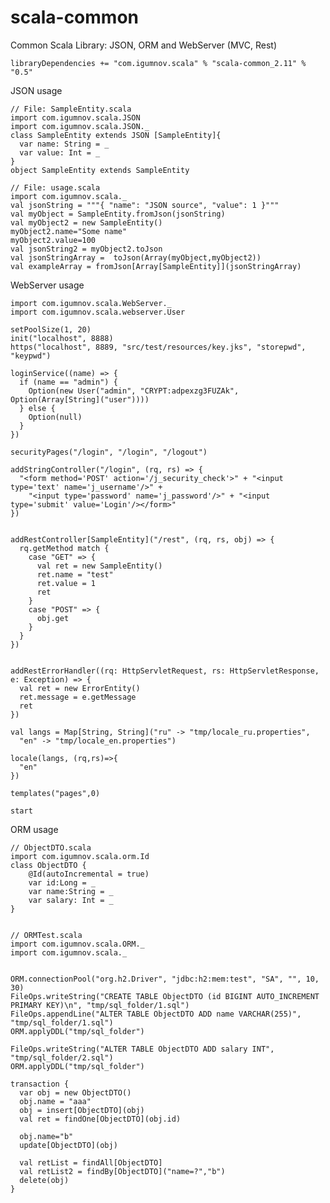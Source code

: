 # scala-common
Common Scala Library: JSON, ORM and WebServer (MVC, Rest)

    libraryDependencies += "com.igumnov.scala" % "scala-common_2.11" % "0.5"

JSON usage

    // File: SampleEntity.scala
    import com.igumnov.scala.JSON
    import com.igumnov.scala.JSON._
    class SampleEntity extends JSON [SampleEntity]{
      var name: String = _
      var value: Int = _
    }
    object SampleEntity extends SampleEntity

    // File: usage.scala
    import com.igumnov.scala._
    val jsonString = """{ "name": "JSON source", "value": 1 }"""
    val myObject = SampleEntity.fromJson(jsonString)
    val myObject2 = new SampleEntity()
    myObject2.name="Some name"
    myObject2.value=100
    val jsonString2 = myObject2.toJson
    val jsonStringArray =  toJson(Array(myObject,myObject2))
    val exampleArray = fromJson[Array[SampleEntity]](jsonStringArray)


WebServer usage

    import com.igumnov.scala.WebServer._
    import com.igumnov.scala.webserver.User

    setPoolSize(1, 20)
    init("localhost", 8888)
    https("localhost", 8889, "src/test/resources/key.jks", "storepwd", "keypwd")

    loginService((name) => {
      if (name == "admin") {
        Option(new User("admin", "CRYPT:adpexzg3FUZAk", Option(Array[String]("user"))))
      } else {
        Option(null)
      }
    })

    securityPages("/login", "/login", "/logout")

    addStringController("/login", (rq, rs) => {
      "<form method='POST' action='/j_security_check'>" + "<input type='text' name='j_username'/>" +
        "<input type='password' name='j_password'/>" + "<input type='submit' value='Login'/></form>"
    })


    addRestController[SampleEntity]("/rest", (rq, rs, obj) => {
      rq.getMethod match {
        case "GET" => {
          val ret = new SampleEntity()
          ret.name = "test"
          ret.value = 1
          ret
        }
        case "POST" => {
          obj.get
        }
      }
    })


    addRestErrorHandler((rq: HttpServletRequest, rs: HttpServletResponse, e: Exception) => {
      val ret = new ErrorEntity()
      ret.message = e.getMessage
      ret
    })

    val langs = Map[String, String]("ru" -> "tmp/locale_ru.properties",
      "en" -> "tmp/locale_en.properties")

    locale(langs, (rq,rs)=>{
      "en"
    })

    templates("pages",0)

    start


ORM usage

    // ObjectDTO.scala
    import com.igumnov.scala.orm.Id
    class ObjectDTO {
        @Id(autoIncremental = true)
        var id:Long = _
        var name:String = _
        var salary: Int = _
    }


    // ORMTest.scala
    import com.igumnov.scala.ORM._
    import com.igumnov.scala._


    ORM.connectionPool("org.h2.Driver", "jdbc:h2:mem:test", "SA", "", 10, 30)
    FileOps.writeString("CREATE TABLE ObjectDTO (id BIGINT AUTO_INCREMENT PRIMARY KEY)\n", "tmp/sql_folder/1.sql")
    FileOps.appendLine("ALTER TABLE ObjectDTO ADD name VARCHAR(255)", "tmp/sql_folder/1.sql")
    ORM.applyDDL("tmp/sql_folder")

    FileOps.writeString("ALTER TABLE ObjectDTO ADD salary INT", "tmp/sql_folder/2.sql")
    ORM.applyDDL("tmp/sql_folder")

    transaction {
      var obj = new ObjectDTO()
      obj.name = "aaa"
      obj = insert[ObjectDTO](obj)
      val ret = findOne[ObjectDTO](obj.id)

      obj.name="b"
      update[ObjectDTO](obj)

      val retList = findAll[ObjectDTO]
      val retList2 = findBy[ObjectDTO]("name=?","b")
      delete(obj)
    }